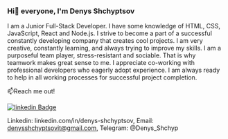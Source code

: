 ### Hi👋 everyone, I'm Denys Shchyptsov

I am a Junior Full-Stack Developer. I have some knowledge of HTML, CSS, JavaScript, React and Node.js. I strive to become a part of a successful constantly developing company that creates cool projects. I am very creative, constantly learning, and always trying to improve my skills. 
I am a purposeful team player, stress-resistant and sociable. That is why teamwork makes great sense to me. I appreciate co-working with professional developers who eagerly adopt experience. I am always ready to help in all working processes for successful project completion.

📫Reach me out!

[![linkedin Badge](https://img.shields.io/badge/linkedin-%230A66C2?logo=linkedin&color=%230A66C2&link=https%3A%2F%2Fwww.linkedin.com%2Fin%2Fdenys-shchyptsov)](https://www.linkedin.com/in/denys-shchyptsov/)








Linkedin: linkedin.com/in/denys-shchyptsov, Email: denysshchyptsovit@gmail.com, Telegram: @Denys_Shchyp

